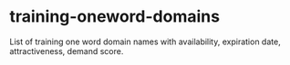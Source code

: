# training-oneword-domains
List of training one word domain names with availability, expiration date, attractiveness, demand score.
